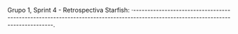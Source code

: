 Grupo 1, Sprint 4 - Retrospectiva Starfish:
·--------------------------------------------------------------------------------------------------------------------------------.

